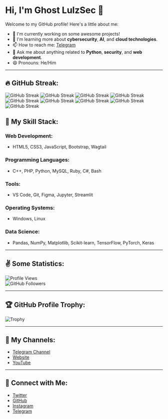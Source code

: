 # Hi, I'm Ghost LulzSec 👋

Welcome to my GitHub profile! Here's a little about me:

- 🔭 I'm currently working on some awesome projects!  
- 🌱 I'm learning more about **cybersecurity**, **AI**, and **cloud technologies**.  
- 📫 How to reach me: [Telegram](https://t.me/WW6WW6WW6)  
- 💬 Ask me about anything related to **Python**, **security**, and **web development**.  
- 😄 Pronouns: He/Him  

---

## 🔥 GitHub Streak:
![GitHub Streak](https://camo.githubusercontent.com/46948cc0e9c3abdcd750963e7760242d29c2be0f779560acec5bc0864e668515/68747470733a2f2f696d672e736869656c64732e696f2f62616467652f2d48544d4c352d4343323430303f7374796c653d666f722d7468652d6261646765266c6f676f3d68746d6c35266c6f676f436f6c6f723d7768697465)
![GitHub Streak](https://camo.githubusercontent.com/d6a7eef87e2b511c331ae48398a5736e51acd1603b36b7e3d32896b816712199/68747470733a2f2f696d672e736869656c64732e696f2f62616467652f2d435353332d4532343830303f7374796c653d666f722d7468652d6261646765266c6f676f3d63737333)
![GitHub Streak](https://camo.githubusercontent.com/13ac98ec182c178a22ad9518fd7a1489ea4a5aa20d165d1360fbdb04385f036e/68747470733a2f2f696d672e736869656c64732e696f2f62616467652f2d4a6176615363726970742d4645373630313f7374796c653d666f722d7468652d6261646765266c6f676f3d6a617661736372697074)
![GitHub Streak](https://camo.githubusercontent.com/30ff9a440ca15733c5477436697f874bfdcbb2ed893a5ade2c3c3147ecce96a6/68747470733a2f2f696d672e736869656c64732e696f2f62616467652f7761677461696c2d4646423833463f7374796c653d666f722d7468652d6261646765266c6f676f3d7761677461696c266c6f676f436f6c6f723d7768697465)
![GitHub Streak](https://camo.githubusercontent.com/e05c84054b7541f5fc2bdf90c12c07876f4eb9dff725bd2e9116f7356e1ab714/68747470733a2f2f696d672e736869656c64732e696f2f62616467652f727562792d4343333432443f7374796c653d666f722d7468652d6261646765266c6f676f3d72756279266c6f676f436f6c6f723d7768697465)
![GitHub Streak](https://camo.githubusercontent.com/089f3c1450415537e05eb4659cd10585281087fd0fb91d3f456b9c6135196b3d/68747470733a2f2f696d672e736869656c64732e696f2f62616467652f7068702d3737374242343f7374796c653d666f722d7468652d6261646765266c6f676f3d706870266c6f676f436f6c6f723d7768697465)
![GitHub Streak](https://camo.githubusercontent.com/5317fb32b37c3ec1e319459be7b53c6453a3572b4dea72240e62682bfabd7552/68747470733a2f2f696d672e736869656c64732e696f2f62616467652f2d4d7953514c2d3330374242443f7374796c653d666f722d7468652d6261646765266c6f676f3d6d7973716c266c6f676f436f6c6f723d7768697465)
![GitHub Streak](https://camo.githubusercontent.com/0e70384c0a0cf64c7e668b5e828e7608d7b4d0bb3646fa89419e72f38f44a6fe/68747470733a2f2f696d672e736869656c64732e696f2f62616467652f2d426173682d3445414132353f7374796c653d666f722d7468652d6261646765266c6f676f3d676e752d62617368266c6f676f436f6c6f723d7768697465)
![GitHub Streak](https://camo.githubusercontent.com/b9326effec4bc941d648d79b2e24ed7c708122671d2540c3277596dc52d640f2/68747470733a2f2f696d672e736869656c64732e696f2f62616467652f4c696e75782d4643433632343f7374796c653d666f722d7468652d6261646765266c6f676f3d6c696e7578266c6f676f436f6c6f723d626c61636b)
## 🍁 My Skill Stack:

### Web Development:
- HTML5, CSS3, JavaScript, Bootstrap, Wagtail  

### Programming Languages:
- C++, PHP, Python, MySQL, Ruby, C#, Bash  

### Tools:
- VS Code, Git, Figma, Jupyter, Streamlit  

### Operating Systems:
- Windows, Linux  

### Data Science:
- Pandas, NumPy, Matplotlib, Scikit-learn, TensorFlow, PyTorch, Keras  

---

## ✌️ Some Statistics:

![Profile Views](https://komarev.com/ghpvc/?username=69d9&style=flat-square)  
![GitHub Followers](https://img.shields.io/github/followers/69d9?style=social)  

---

## 🏆 GitHub Profile Trophy:
![Trophy](https://github-profile-trophy.vercel.app/?username=69d9&theme=onedark)

---

## 🙌 My Channels:
- [Telegram Channel](https://t.me/WW6WW6WW6)  
- [Website](https://example.com)  
- [YouTube](https://youtube.com)  

---

## 🤝 Connect with Me:
- [Twitter](https://twitter.com/ppupp)  
- [GitHub](https://github.com/69d9)  
- [Instagram](https://instagram.com/yourprofile)  
- [Telegram](https://t.me/WW6WW6WW6)
